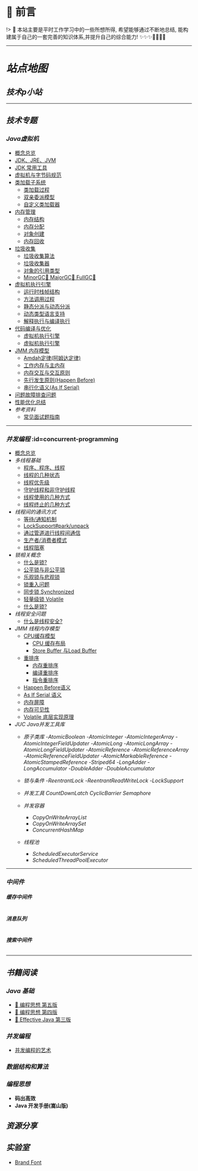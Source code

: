 # 🎨 前言

!> 🍺 本站主要是平时工作学习中的一些所想所得, 希望能够通过不断地总结, 能构建属于自己的一套完善的知识体系,并提升自己的综合能力!  ✨✨✨💪🏻💪🏻

---
# <i class="icon-brand-openstreetmap">站点地图</i>
## <i class='icon-brand-skyliner'>技术p小站</i>

---
## <i class='icon-brand-keybase'>技术专题</i>
### <i class='icon-brand-abbrobotstudio details'>Java虚拟机</i>
<details open>
<summary hidden>
<i class='emoji-sparkles title'>文章列表</i>
</summary>

- [概念总览](/technology/jvm/tech-java-jvm?id=概念总览 ':class=icon-brand-abbrobotstudio')
- [JDK、JRE、JVM](/technology/jvm/tech-java-jvm?id=概念总览 ':class=icon-brand-abbrobotstudio')
- [JDK 常用工具](/technology/jvm/tech-java-jvm?id=概念总览 ':class=icon-brand-abbrobotstudio')
- [虚拟机与字节码规范](/technology/jvm/tech-java-jvm?id=概念总览 ':class=icon-brand-abbrobotstudio')
- [类加载子系统](/technology/jvm/tech-java-jvm?id=概念总览 ':class=icon-brand-abbrobotstudio')
    - [类加载过程](/technology/jvm/tech-java-jvm?id=概念总览 ':class=icon-brand-abbrobotstudio')
    - [双亲委派模型](/technology/jvm/tech-java-jvm?id=概念总览 ':class=icon-brand-abbrobotstudio')
    - [自定义类加载器](/technology/jvm/tech-java-jvm?id=概念总览 ':class=icon-brand-abbrobotstudio')
- [内存管理](/technology/jvm/tech-java-jvm?id=概念总览 ':class=icon-brand-abbrobotstudio')
    - [内存结构](/technology/jvm/tech-java-jvm?id=概念总览 ':class=icon-brand-abbrobotstudio')
    - [内存分配](/technology/jvm/tech-java-jvm?id=概念总览 ':class=icon-brand-abbrobotstudio')
    - [对象创建](/technology/jvm/tech-java-jvm?id=概念总览 ':class=icon-brand-abbrobotstudio')
    - [内存回收](/technology/jvm/tech-java-jvm?id=概念总览 ':class=icon-brand-abbrobotstudio')
- [垃圾收集](/technology/jvm/tech-java-jvm?id=概念总览 ':class=icon-brand-abbrobotstudio')
    - [垃圾收集算法](/technology/jvm/tech-java-jvm?id=概念总览 ':class=icon-brand-abbrobotstudio')
    - [垃圾收集器](/technology/jvm/tech-java-jvm?id=概念总览 ':class=icon-brand-abbrobotstudio')
    - [对象的引用类型](/technology/jvm/tech-java-jvm?id=概念总览 ':class=icon-brand-abbrobotstudio')
    - [MinorGC🌱 MajorGC🍃 FullGC🍂](/technology/jvm/tech-java-jvm?id=概念总览 ':class=icon-brand-abbrobotstudio')
- [虚拟机执行引擎](/technology/jvm/tech-java-jvm?id=概念总览 ':class=icon-brand-abbrobotstudio')
    - [运行时栈帧结构](/technology/jvm/tech-java-jvm?id=概念总览 ':class=icon-brand-abbrobotstudio')
    - [方法调用过程](/technology/jvm/tech-java-jvm?id=概念总览 ':class=icon-brand-abbrobotstudio')
    - [静态分派与动态分派](/technology/jvm/tech-java-jvm?id=概念总览 ':class=icon-brand-abbrobotstudio')
    - [动态类型语言支持](/technology/jvm/tech-java-jvm?id=概念总览 ':class=icon-brand-abbrobotstudio')
    - [解释执行与编译执行](/technology/jvm/tech-java-jvm?id=概念总览 ':class=icon-brand-abbrobotstudio')
- [代码编译与优化](/technology/jvm/tech-java-jvm?id=概念总览 ':class=icon-brand-abbrobotstudio')
    - [虚拟机执行引擎](/technology/jvm/tech-java-jvm?id=概念总览 ':class=icon-brand-abbrobotstudio')
    - [虚拟机执行引擎](/technology/jvm/tech-java-jvm?id=概念总览 ':class=icon-brand-abbrobotstudio')
- [JMM 内存模型](/technology/jvm/tech-java-jvm?id=概念总览 ':class=icon-brand-abbrobotstudio')
    - [Amdah定律(阿姆达定律)](/technology/jvm/tech-java-jvm?id=概念总览 ':class=icon-brand-abbrobotstudio')
    - [工作内存与主内存](/technology/jvm/tech-java-jvm?id=概念总览 ':class=icon-brand-abbrobotstudio')
    - [内存交互与交互原则](/technology/jvm/tech-java-jvm?id=概念总览 ':class=icon-brand-abbrobotstudio')
    - [先行发生原则(Happen Before)](/technology/jvm/tech-java-jvm?id=概念总览 ':class=icon-brand-abbrobotstudio')
    - [串行化语义(As If Serial)](/technology/jvm/tech-java-jvm?id=概念总览 ':class=icon-brand-abbrobotstudio')
- [问题故障排查问题](/technology/jvm/tech-java-jvm?id=概念总览 ':class=icon-brand-abbrobotstudio')
- [性能优化总结](/technology/jvm/tech-java-jvm?id=概念总览 ':class=icon-brand-abbrobotstudio')
- <i class='icon-brand-abbrobotstudio title'>参考资料</i>
    - [常见面试题指南](/technology/jvm/tech-java-jvm?id=interview-question-guide ':class=icon-brand-abbrobotstudio')
</details>

---
### <i class='emoji-sparkles details'>并发编程</i> :id=concurrent-programming
<details open>
<summary hidden>
<i class='emoji-sparkles title'>文章列表</i>
</summary>

- [概念总览](/docs/基础篇/面向对象编程/并发编程/多线程编程/thread-多线程基础 ':class=emoji-sparkles')
- <i class='emoji-sparkles title'>多线程基础</i>
    - [程序、程序、线程](/docs/基础篇/面向对象编程/并发编程/多线程编程/thread-多线程基础?id=program-process-thread  ':class=emoji-sparkles')
    - [线程的几种状态](/docs/基础篇/面向对象编程/并发编程/多线程编程/thread-多线程基础 ':class=emoji-sparkles')
    - [线程优先级](/docs/基础篇/面向对象编程/并发编程/多线程编程/thread-多线程基础 ':class=emoji-sparkles')
    - [守护线程和非守护线程](/docs/基础篇/面向对象编程/并发编程/多线程编程/thread-多线程基础 ':class=emoji-sparkles')
    - [线程使用的几种方式](/docs/基础篇/面向对象编程/并发编程/多线程编程/thread-多线程基础 ':class=emoji-sparkles')
    - [线程终止的几种方式](/docs/基础篇/面向对象编程/并发编程/多线程编程/thread-多线程基础 ':class=emoji-sparkles')
- <i class='emoji-sparkles title'>线程间的通讯方式</i>
    - [等待/通知机制](/docs/基础篇/面向对象编程/并发编程/多线程编程/thread-多线程基础 ':class=emoji-sparkles')
    - [LockSupport#park/unpack](/docs/基础篇/面向对象编程/并发编程/多线程编程/thread-多线程基础 ':class=emoji-sparkles')
    - [通过管道进行线程间通信](/docs/基础篇/面向对象编程/并发编程/多线程编程/thread-多线程基础 ':class=emoji-sparkles')
    - [生产者/消费者模式](/docs/基础篇/面向对象编程/并发编程/多线程编程/thread-多线程基础 ':class=emoji-sparkles')
    - [线程阻塞](/docs/基础篇/面向对象编程/并发编程/多线程编程/thread-多线程基础 ':class=emoji-sparkles')
- <i class='emoji-sparkles title'>锁相关概念</i>
    - [什么是锁?](/docs/基础篇/面向对象编程/并发编程/多线程编程/thread-多线程基础 ':class=emoji-sparkles')
    - [公平锁与非公平锁](/docs/基础篇/面向对象编程/并发编程/多线程编程/thread-多线程基础 ':class=emoji-sparkles')
    - [乐观锁与悲观锁](/docs/基础篇/面向对象编程/并发编程/多线程编程/thread-多线程基础 ':class=emoji-sparkles')
    - [锁重入问题](/docs/基础篇/面向对象编程/并发编程/多线程编程/thread-多线程基础 ':class=emoji-sparkles')
    - [同步锁 Synchronized](/docs/基础篇/面向对象编程/并发编程/多线程编程/thread-多线程基础 ':class=emoji-sparkles')
    - [轻量级锁 Volatile](/docs/基础篇/面向对象编程/并发编程/多线程编程/thread-多线程基础 ':class=emoji-sparkles')
    - [什么是锁?](/docs/基础篇/面向对象编程/并发编程/多线程编程/thread-多线程基础 ':class=emoji-sparkles')
- <i class='emoji-sparkles title'>线程安全问题</i>
    - [什么是线程安全?](/docs/基础篇/面向对象编程/并发编程/多线程编程/thread-多线程基础 ':class=emoji-sparkles')
- <i class='emoji-sparkles title'>JMM 线程内存模型</i>
    - [CPU缓存模型](/docs/基础篇/面向对象编程/并发编程/多线程编程/thread-多线程基础 ':class=emoji-sparkles')
        - [CPU 缓存布局](/docs/基础篇/面向对象编程/并发编程/多线程编程/thread-多线程基础 ':class=emoji-abbrobotstudio')
        - [Store Buffer 与Load Buffer](/docs/基础篇/面向对象编程/并发编程/多线程编程/thread-多线程基础 ':class=emoji-abbrobotstudio')
    - [重排序](/docs/基础篇/面向对象编程/并发编程/多线程编程/thread-多线程基础 ':class=emoji-sparkles')
        - [内存重排序](/docs/基础篇/面向对象编程/并发编程/多线程编程/thread-多线程基础 ':class=emoji-sparkles')
        - [编译重排序](/docs/基础篇/面向对象编程/并发编程/多线程编程/thread-多线程基础 ':class=emoji-sparkles')
        - [指令重排序](/docs/基础篇/面向对象编程/并发编程/多线程编程/thread-多线程基础 ':class=emoji-sparkles')
    - [Happen Before语义](/docs/基础篇/面向对象编程/并发编程/多线程编程/thread-多线程基础 ':class=emoji-sparkles')
    - [As If Serial 语义](/docs/基础篇/面向对象编程/并发编程/多线程编程/thread-多线程基础 ':class=emoji-sparkles')
    - [内存屏障](/docs/基础篇/面向对象编程/并发编程/多线程编程/thread-多线程基础 ':class=emoji-sparkles')
    - [内存可见性](/docs/基础篇/面向对象编程/并发编程/多线程编程/thread-多线程基础 ':class=emoji-sparkles')
    - [Volatile  底层实现原理](/docs/基础篇/面向对象编程/并发编程/多线程编程/thread-多线程基础 ':class=emoji-sparkles')
- <i class='emoji-sparkles title'>JUC Java并发工具库</i>
    - <i class='emoji-sparkles title'>原子类库</i>
        -<i class='emoji-sparkles title'>AtomicBoolean</i>
        -<i class='emoji-sparkles title'>AtomicInteger</i>
        -<i class='emoji-sparkles title'>AtomicIntegerArray</i>
        -<i class='emoji-sparkles title'>AtomicIntegerFieldUpdater</i>
        -<i class='emoji-sparkles title'>AtomicLong</i>
        -<i class='emoji-sparkles title'>AtomicLongArray</i>
        -<i class='emoji-sparkles title'>AtomicLongFieldUpdater</i>
        -<i class='emoji-sparkles title'>AtomicReference</i>
        -<i class='emoji-sparkles title'>AtomicReferenceArray</i>
        -<i class='emoji-sparkles title'>AtomicReferenceFieldUpdater</i>
        -<i class='emoji-sparkles title'>AtomicMarkableReference</i>
        -<i class='emoji-sparkles title'>AtomicStampedReference</i>
        -<i class='emoji-sparkles title'>Striped64</i>
        -<i class='emoji-sparkles title'>LongAdder</i>
        -<i class='emoji-sparkles title'>LongAccumulator</i>
        -<i class='emoji-sparkles title'>DoubleAdder</i>
        -<i class='emoji-sparkles title'>DoubleAccumulator</i>
        
    - <i class='emoji-sparkles title'>锁与条件</i>
        -<i class='emoji-sparkles title'>ReentrantLock</i>
        -<i class='emoji-sparkles title'>ReentrantReadWriteLock</i>
        -<i class='emoji-sparkles title'>LockSupport</i>

    - <i class='emoji-sparkles title'>并发工具</i>
        <i class='emoji-sparkles title'>CountDownLatch</i>
        <i class='emoji-sparkles title'>CyclicBarrier</i>
        <i class='emoji-sparkles title'>Semaphore</i>
        
    - <i class='emoji-sparkles title'>并发容器</i>
        - <i class='emoji-sparkles title'>CopyOnWriteArrayList</i>
        - <i class='emoji-sparkles title'>CopyOnWriteArraySet</i>
        - <i class='emoji-sparkles title'>ConcurrentHashMap</i>
        
    - <i class='emoji-sparkles title'>线程池</i>
        - <i class='emoji-sparkles title'>ScheduledExecutorService</i>
        - <i class='emoji-sparkles title'>ScheduledThreadPoolExecutor</i>

</details>


---
### <i class='emoji-sparkles'>中间件</i>

#### <i class='emoji-sparkles details'>缓存中间件</i>
<details>
<summary hidden>
<i class='emoji-sparkles title'>文章列表</i>
</summary>

- Redis
</details>

#### <i class='emoji-sparkles details'>消息队列</i>
<details>
<summary hidden>
<i class='emoji-sparkles title'>文章列表</i>
</summary>
- RabbitMQ
</details>

#### <i class='emoji-sparkles details'>搜索中间件</i>
<details>
<summary hidden>
<i class='emoji-sparkles title'>文章列表</i>
</summary>
- ElasticSearch
</details>







---
## <i class='icon-brand-leetcode'>书籍阅读</i>
### <i class='emoji-notebook-with-decorative-cover'>Java 基础</i>
- [:green_book: 编程思想 第五版](/books/think-in-java-8/)
- [:blue_book: 编程思想 第四版](/books/storage/java-basic/think-in-java-chinese-4th)
- [:orange_book: Effective Java 第三版](/books/effective-java-3rd-chinese/)


### <i class='emoji-notebook-with-decorative-cover'>并发编程</i>
- [并发编程的艺术](/books/storage/concurrency/the-art-of-concurrency-programming ':class=emoji-closed-book')

### <i class='emoji-notebook-with-decorative-cover'>数据结构和算法</i>
### <i class='emoji-notebook-with-decorative-cover'>编程思想</i>
- **码出高效**
- **Java 开发手册(嵩山版)**

## <i class='icon-brand-icloud'>资源分享</i>
## <i class='icon-brand-docker'>实验室</i>
- [Brand Font](/assets/scss/font/font-brand/demo.html ':class=icon-brand-apacheairflow')


<script type="text/javascript">
$('h3,h4').click(function(){
    var details = $(this).next()[0];
    console.info(details)
    toggleDetails(details);
})

function isDetails(details){
    return 'DETAILS' == details.nodeName;
}

function toggleDetails(details){
    if(!isDetails(details)) {
    return;
    }
    console.log(details.open)
    details.open = !details.open;
}
</script>